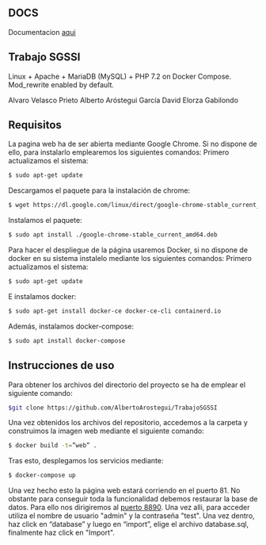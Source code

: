 ## DOCS
Documentacion [aqui](https://github.com/AlvaroVelascoPrieto/TrabajoSGSSI/blob/master/Sistema%20de%20Gesti%C3%B3n%20de%20Seguridad%20de%20Sistema%20de%20Informaci%C3%B3n.pdf)
## Trabajo SGSSI
Linux + Apache + MariaDB (MySQL) + PHP 7.2 on Docker Compose. Mod_rewrite enabled by default.

Alvaro Velasco Prieto
Alberto Aróstegui García
David Elorza Gabilondo

## Requisitos

La pagina web ha de ser abierta mediante Google Chrome.
Si no dispone de ello, para instalarlo emplearemos los siguientes comandos:
Primero actualizamos el sistema:
```bash
$ sudo apt-get update
```

Descargamos el paquete para la instalación de chrome:
```bash
$ wget https://dl.google.com/linux/direct/google-chrome-stable_current_amd64.deb
```

Instalamos el paquete:
```bash
$ sudo apt install ./google-chrome-stable_current_amd64.deb
```


Para hacer el despliegue de la página usaremos Docker, si no dispone de docker en su sistema instalelo mediante los siguientes comandos:
Primero actualizamos el sistema:
```bash
$ sudo apt-get update
```
E instalamos docker:
```bash
$ sudo apt-get install docker-ce docker-ce-cli containerd.io
```
Además, instalamos docker-compose:
```bash
$ sudo apt install docker-compose
```

## Instrucciones de uso

Para obtener los archivos del directorio del proyecto se ha de emplear el siguiente comando:
```bash
$git clone https://github.com/AlbertoArostegui/TrabajoSGSSI
```

Una vez obtenidos los archivos del repositorio, accedemos a la carpeta y construimos la imagen web mediante el siguiente comando:
```bash
$ docker build -t=”web” .
```

Tras esto, desplegamos los servicios mediante:
```bash
$ docker-compose up
```

Una vez hecho esto la página web estará corriendo en el puerto 81.
No obstante para conseguir toda la funcionalidad debemos restaurar la base de datos. Para ello nos dirigiremos al [puerto 8890](http://localhost:8890/).
Una vez alli, para acceder utiliza el nombre de usuario "admin" y la contraseña "test".
Una vez dentro, haz click en “database” y luego en “import”, elige el archivo database.sql, finalmente haz click en "Import".

